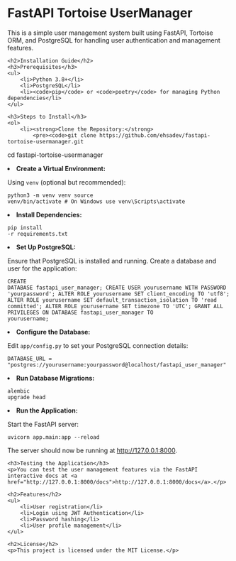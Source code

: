 <!DOCTYPE html>
<html lang="en">
<head>
    <meta charset="UTF-8">
    <meta name="viewport" content="width=device-width, initial-scale=1.0">
    <title>FastAPI Tortoise UserManager</title>
</head>
<body>
    <h1>FastAPI Tortoise UserManager</h1>
    <p>This is a simple user management system built using FastAPI, Tortoise ORM, and PostgreSQL for handling user authentication and management features.</p>

    <h2>Installation Guide</h2>
    <h3>Prerequisites</h3>
    <ul>
        <li>Python 3.8+</li>
        <li>PostgreSQL</li>
        <li><code>pip</code> or <code>poetry</code> for managing Python dependencies</li>
    </ul>

    <h3>Steps to Install</h3>
    <ol>
        <li><strong>Clone the Repository:</strong>
            <pre><code>git clone https://github.com/ehsadev/fastapi-tortoise-usermanager.git
cd fastapi-tortoise-usermanager</code></pre>
        </li>
        <li><strong>Create a Virtual Environment:</strong>
            <p>Using <code>venv</code> (optional but recommended):</p>
            <pre><code>python3 -m venv venv
source venv/bin/activate  # On Windows use venv\Scripts\activate</code></pre>
        </li>
        <li><strong>Install Dependencies:</strong>
            <pre><code>pip install -r requirements.txt</code></pre>
        </li>
        <li><strong>Set Up PostgreSQL:</strong>
            <p>Ensure that PostgreSQL is installed and running. Create a database and user for the application:</p>
            <pre><code>CREATE DATABASE fastapi_user_manager;
CREATE USER yourusername WITH PASSWORD 'yourpassword';
ALTER ROLE yourusername SET client_encoding TO 'utf8';
ALTER ROLE yourusername SET default_transaction_isolation TO 'read committed';
ALTER ROLE yourusername SET timezone TO 'UTC';
GRANT ALL PRIVILEGES ON DATABASE fastapi_user_manager TO yourusername;</code></pre>
        </li>
        <li><strong>Configure the Database:</strong>
            <p>Edit <code>app/config.py</code> to set your PostgreSQL connection details:</p>
            <pre><code>DATABASE_URL = "postgres://yourusername:yourpassword@localhost/fastapi_user_manager"</code></pre>
        </li>
        <li><strong>Run Database Migrations:</strong>
            <pre><code>alembic upgrade head</code></pre>
        </li>
        <li><strong>Run the Application:</strong>
            <p>Start the FastAPI server:</p>
            <pre><code>uvicorn app.main:app --reload</code></pre>
            <p>The server should now be running at <a href="http://127.0.0.1:8000">http://127.0.0.1:8000</a>.</p>
        </li>
    </ol>

    <h3>Testing the Application</h3>
    <p>You can test the user management features via the FastAPI interactive docs at <a href="http://127.0.0.1:8000/docs">http://127.0.0.1:8000/docs</a>.</p>

    <h2>Features</h2>
    <ul>
        <li>User registration</li>
        <li>Login using JWT Authentication</li>
        <li>Password hashing</li>
        <li>User profile management</li>
    </ul>

    <h2>License</h2>
    <p>This project is licensed under the MIT License.</p>
</body>
</html>
